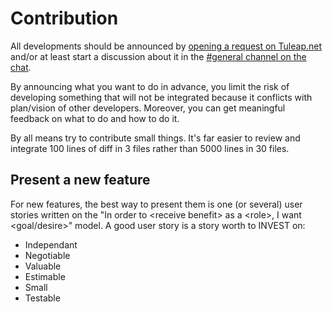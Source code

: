 # Contribution

All developments should be announced by [opening a request on
Tuleap.net](https://tuleap.net/plugins/tracker/?tracker=140) and/or at
least start a discussion about it in the [#general channel on the
chat](https://chat.tuleap.org/).

By announcing what you want to do in advance, you limit the risk of
developing something that will not be integrated because it conflicts
with plan/vision of other developers. Moreover, you can get meaningful
feedback on what to do and how to do it.

By all means try to contribute small things. It\'s far easier to review
and integrate 100 lines of diff in 3 files rather than 5000 lines in 30
files.

## Present a new feature

For new features, the best way to present them is one (or several) user
stories written on the \"In order to \<receive benefit> as a \<role>, I
want \<goal/desire>\" model. A good user story is a story worth to
INVEST on:

-   Independant
-   Negotiable
-   Valuable
-   Estimable
-   Small
-   Testable
